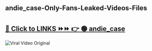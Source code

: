 
 ## andie_case-Only-Fans-Leaked-Videos-Files

# <h2><a href="https://mediaupload.pro?andie_case">🔗 Click to LINKS ⏩⏩ 👉 🟢 andie_case </a></h2>

<a href="https://mediaupload.pro?andie_case" rel="nofollow" data-target="animated-image.originalLink"><img src="https://i.ibb.co.com/xMMVF88/686577567.gif" alt="Viral Video Original" style="max-width: 100%; display: inline-block;" data-target="animated-image.originalImage"></a>